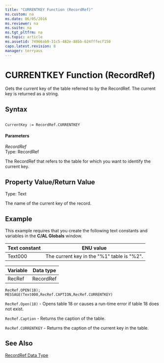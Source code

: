 ```yaml
---
title: "CURRENTKEY Function (RecordRef)"
ms.custom: na
ms.date: 06/05/2016
ms.reviewer: na
ms.suite: na
ms.tgt_pltfrm: na
ms.topic: article
ms.assetid: 74966ab9-31c5-482e-88bb-624fffecf150
caps.latest.revision: 8
manager: terryaus
---
```

# CURRENTKEY Function (RecordRef)
Gets the current key of the table referred to by the RecordRef. The current key is returned as a string.  
  
## Syntax  
  
```  
  
CurrentKey := RecordRef.CURRENTKEY  
```  
  
#### Parameters  
 *RecordRef*  
 Type: RecordRef  
  
 The RecordRef that refers to the table for which you want to identify the current key.  
  
## Property Value\/Return Value  
 Type: Text  
  
 The name of the current key of the record.  
  
## Example  
 This example requires that you create the following text constants and variables in the **C\/AL Globals** window.  
  
|Text constant|ENU value|  
|-------------------|---------------|  
|Text000|The current key in the "%1" table is "%2".|  
  
|Variable|Data type|  
|--------------|---------------|  
|RecRef|RecordRef|  
  
```  
RecRef.OPEN(18);  
MESSAGE(Text000,RecRef.CAPTION,RecRef.CURRENTKEY)  
```  
  
 `RecRef.Open(18)` \- Opens table 18 or causes a run\-time error if table 18 does not exist.  
  
 `RecRef.Caption` \- Returns the caption of the table.  
  
 `RecRef.CURRENTKEY` \- Returns the caption of the current key in the table.  
  
## See Also  
 [RecordRef Data Type](../dynamics-nav/RecordRef-Data-Type.md)
